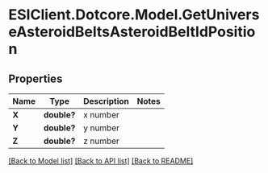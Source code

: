 # ESIClient.Dotcore.Model.GetUniverseAsteroidBeltsAsteroidBeltIdPosition
## Properties

Name | Type | Description | Notes
------------ | ------------- | ------------- | -------------
**X** | **double?** | x number | 
**Y** | **double?** | y number | 
**Z** | **double?** | z number | 

[[Back to Model list]](../README.md#documentation-for-models) [[Back to API list]](../README.md#documentation-for-api-endpoints) [[Back to README]](../README.md)

